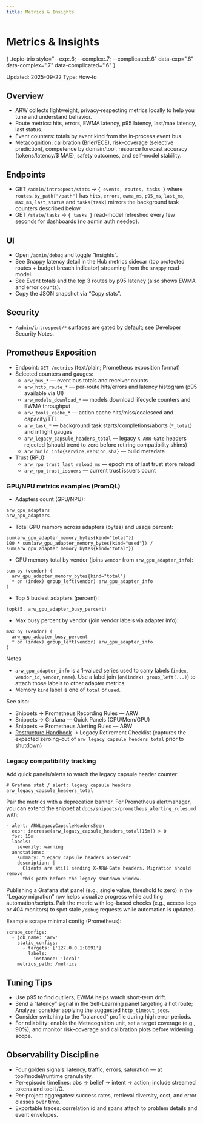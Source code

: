 ```yaml
---
title: Metrics & Insights
---
```


# Metrics & Insights
{ .topic-trio style="--exp:.6; --complex:.7; --complicated:.6" data-exp=".6" data-complex=".7" data-complicated=".6" }

Updated: 2025-09-22
Type: How‑to

## Overview
- ARW collects lightweight, privacy‑respecting metrics locally to help you tune and understand behavior.
- Route metrics: hits, errors, EWMA latency, p95 latency, last/max latency, last status.
- Event counters: totals by event kind from the in‑process event bus.
- Metacognition: calibration (Brier/ECE), risk–coverage (selective prediction), competence by domain/tool, resource forecast accuracy (tokens/latency/$ MAE), safety outcomes, and self‑model stability.

## Endpoints
- GET `/admin/introspect/stats` → `{ events, routes, tasks }` where `routes.by_path["/path"]` has `hits`, `errors`, `ewma_ms`, `p95_ms`, `last_ms`, `max_ms`, `last_status` and `tasks[task]` mirrors the background task counters described below.
- GET `/state/tasks` → `{ tasks }` read-model refreshed every few seconds for dashboards (no admin auth needed).

## UI
- Open `/admin/debug` and toggle “Insights”.
- See Snappy latency detail in the Hub metrics sidecar (top protected routes + budget breach indicator) streaming from the `snappy` read-model.
- See Event totals and the top 3 routes by p95 latency (also shows EWMA and error counts).
- Copy the JSON snapshot via “Copy stats”.

## Security
- `/admin/introspect/*` surfaces are gated by default; see Developer Security Notes.

## Prometheus Exposition

- Endpoint: `GET /metrics` (text/plain; Prometheus exposition format)
- Selected counters and gauges:
  - `arw_bus_*` — event bus totals and receiver counts
  - `arw_http_route_*` — per-route hits/errors and latency histogram (p95 available via UI)
  - `arw_models_download_*` — models download lifecycle counters and EWMA throughput
  - `arw_tools_cache_*` — action cache hits/miss/coalesced and capacity/TTL
  - `arw_task_*` — background task starts/completions/aborts (`*_total`) and inflight gauges
  - `arw_legacy_capsule_headers_total` — legacy `X-ARW-Gate` headers rejected (should trend to zero before retiring compatibility shims)
  - `arw_build_info{service,version,sha}` — build metadata
- Trust (RPU):
    - `arw_rpu_trust_last_reload_ms` — epoch ms of last trust store reload
    - `arw_rpu_trust_issuers` — current trust issuers count

### GPU/NPU metrics examples (PromQL)

- Adapters count (GPU/NPU):
```
arw_gpu_adapters
arw_npu_adapters
```

- Total GPU memory across adapters (bytes) and usage percent:
```
sum(arw_gpu_adapter_memory_bytes{kind="total"})
100 * sum(arw_gpu_adapter_memory_bytes{kind="used"}) / sum(arw_gpu_adapter_memory_bytes{kind="total"})
```

- GPU memory total by vendor (joins `vendor` from `arw_gpu_adapter_info`):
```
sum by (vendor) (
  arw_gpu_adapter_memory_bytes{kind="total"}
  * on (index) group_left(vendor) arw_gpu_adapter_info
)
```

- Top 5 busiest adapters (percent):
```
topk(5, arw_gpu_adapter_busy_percent)
```

- Max busy percent by vendor (join vendor labels via adapter info):
```
max by (vendor) (
  arw_gpu_adapter_busy_percent
  * on (index) group_left(vendor) arw_gpu_adapter_info
)
```

Notes
- `arw_gpu_adapter_info` is a 1‑valued series used to carry labels (`index`, `vendor_id`, `vendor`, `name`). Use a label join (`on(index) group_left(...)`) to attach those labels to other adapter metrics.
- Memory `kind` label is one of `total` or `used`.

See also:
- Snippets → Prometheus Recording Rules — ARW
- Snippets → Grafana — Quick Panels (CPU/Mem/GPU)
- Snippets → Prometheus Alerting Rules — ARW
- [Restructure Handbook](../RESTRUCTURE.md) → Legacy Retirement Checklist (captures the expected zeroing-out of `arw_legacy_capsule_headers_total` prior to shutdown)

### Legacy compatibility tracking

Add quick panels/alerts to watch the legacy capsule header counter:

```
# Grafana stat / alert: legacy capsule headers
arw_legacy_capsule_headers_total
```

Pair the metrics with a deprecation banner. For Prometheus alertmanager, you can extend the snippet at `docs/snippets/prometheus_alerting_rules.md` with:

```
- alert: ARWLegacyCapsuleHeadersSeen
  expr: increase(arw_legacy_capsule_headers_total[15m]) > 0
  for: 15m
  labels:
    severity: warning
  annotations:
    summary: "Legacy capsule headers observed"
    description: |
      Clients are still sending X-ARW-Gate headers. Migration should remove
      this path before the legacy shutdown window.
```

Publishing a Grafana stat panel (e.g., single value, threshold to zero) in the “Legacy migration” row helps visualize progress while auditing automation/scripts.
Pair the metric with log-based checks (e.g., access logs or 404 monitors) to spot stale `/debug` requests while automation is updated.

Example scrape minimal config (Prometheus):
```
scrape_configs:
  - job_name: 'arw'
    static_configs:
      - targets: ['127.0.0.1:8091']
        labels:
          instance: 'local'
    metrics_path: /metrics
```

## Tuning Tips
- Use p95 to find outliers; EWMA helps watch short‑term drift.
- Send a “latency” signal in the Self‑Learning panel targeting a hot route; Analyze; consider applying the suggested `http_timeout_secs`.
- Consider switching to the “balanced” profile during high error periods.
- For reliability: enable the Metacognition unit, set a target coverage (e.g., 90%), and monitor risk–coverage and calibration plots before widening scope.

## Observability Discipline
- Four golden signals: latency, traffic, errors, saturation — at tool/model/runtime granularity.
- Per‑episode timelines: obs → belief → intent → action; include streamed tokens and tool I/O.
- Per‑project aggregates: success rates, retrieval diversity, cost, and error classes over time.
- Exportable traces: correlation id and spans attach to problem details and event envelopes.
